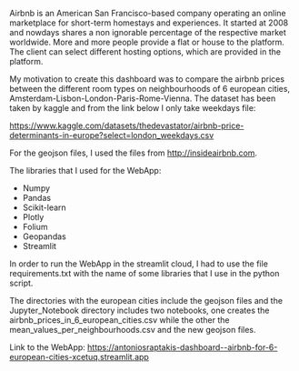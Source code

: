 Airbnb is an American San Francisco-based company operating an online marketplace for short-term homestays and experiences. It started at 2008 and nowdays shares a non ignorable percentage of the respective market worldwide. More and more people provide a flat or house to the platform. The client can select different hosting options, which are provided in the platform.

My motivation to create this dashboard was to compare the airbnb prices between the different room types on neighbourhoods of 6 european cities, Amsterdam-Lisbon-London-Paris-Rome-Vienna. The dataset has been taken by kaggle and from the link below I only take weekdays file:

https://www.kaggle.com/datasets/thedevastator/airbnb-price-determinants-in-europe?select=london_weekdays.csv

For the geojson files, I used the files from http://insideairbnb.com.

The libraries that I used for the WebApp:

- Numpy
- Pandas
- Scikit-learn
- Plotly
- Folium
- Geopandas
- Streamlit

In order to run the WebApp in the streamlit cloud, I had to use the file requirements.txt with the name of some libraries that I use in the python script.

The directories with the european cities include the geojson files and the Jupyter_Notebook directory includes two notebooks, one creates the airbnb_prices_in_6_european_cities.csv while the other the mean_values_per_neighbourhoods.csv and the new geojson files.


Link to the WebApp: https://antoniosraptakis-dashboard--airbnb-for-6-european-cities-xcetuq.streamlit.app
